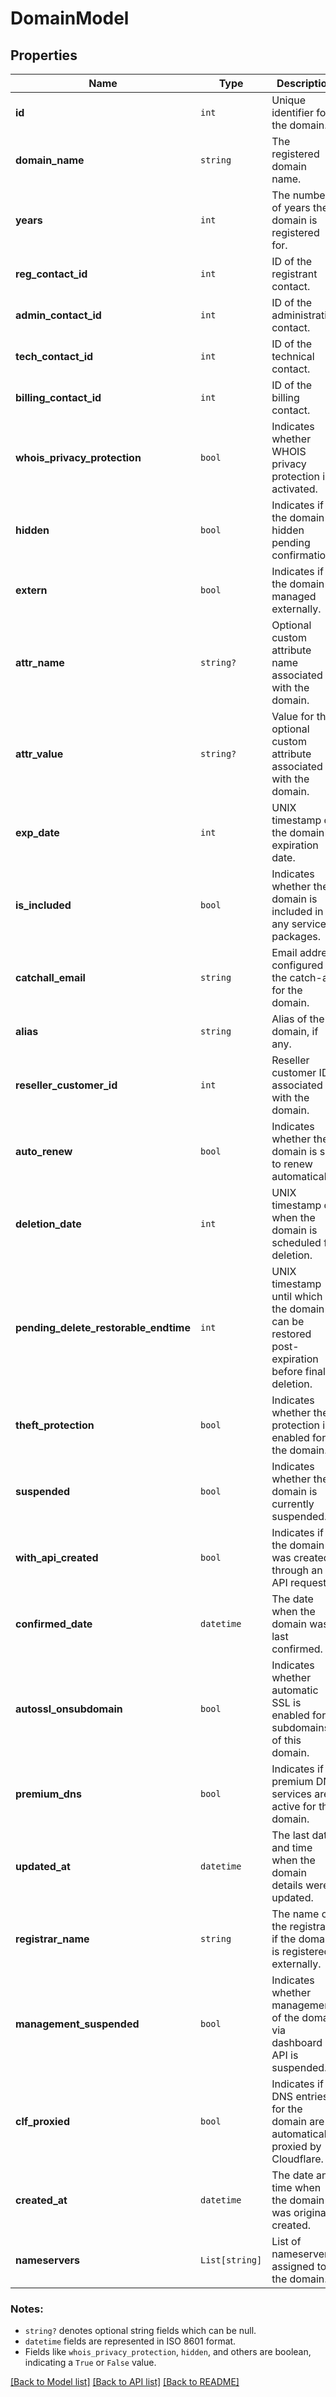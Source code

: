 # DomainModel

## Properties

| Name                                  | Type           | Description                                                                                  | Notes |
|---------------------------------------|----------------|----------------------------------------------------------------------------------------------|-------|
| **id**                                | `int`          | Unique identifier for the domain.                                                            |       |
| **domain_name**                       | `string`       | The registered domain name.                                                                  |       |
| **years**                             | `int`          | The number of years the domain is registered for.                                            |       |
| **reg_contact_id**                    | `int`          | ID of the registrant contact.                                                                |       |
| **admin_contact_id**                  | `int`          | ID of the administrative contact.                                                            |       |
| **tech_contact_id**                   | `int`          | ID of the technical contact.                                                                 |       |
| **billing_contact_id**                | `int`          | ID of the billing contact.                                                                   |       |
| **whois_privacy_protection**          | `bool`         | Indicates whether WHOIS privacy protection is activated.                                     |       |
| **hidden**                            | `bool`         | Indicates if the domain is hidden pending confirmation.                                      |       |
| **extern**                            | `bool`         | Indicates if the domain is managed externally.                                               |       |
| **attr_name**                         | `string?`      | Optional custom attribute name associated with the domain.                                   |       |
| **attr_value**                        | `string?`      | Value for the optional custom attribute associated with the domain.                          |       |
| **exp_date**                          | `int`          | UNIX timestamp of the domain's expiration date.                                              |       |
| **is_included**                       | `bool`         | Indicates whether the domain is included in any service packages.                            |       |
| **catchall_email**                    | `string`       | Email address configured as the catch-all for the domain.                                    |       |
| **alias**                             | `string`       | Alias of the domain, if any.                                                                 |       |
| **reseller_customer_id**              | `int`          | Reseller customer ID associated with the domain.                                             |       |
| **auto_renew**                        | `bool`         | Indicates whether the domain is set to renew automatically.                                  |       |
| **deletion_date**                     | `int`          | UNIX timestamp of when the domain is scheduled for deletion.                                 |       |
| **pending_delete_restorable_endtime** | `int`          | UNIX timestamp until which the domain can be restored post-expiration before final deletion. |       |
| **theft_protection**                  | `bool`         | Indicates whether theft protection is enabled for the domain.                                |       |
| **suspended**                         | `bool`         | Indicates whether the domain is currently suspended.                                         |       |
| **with_api_created**                  | `bool`         | Indicates if the domain was created through an API request.                                  |       |
| **confirmed_date**                    | `datetime`     | The date when the domain was last confirmed.                                                 |       |
| **autossl_onsubdomain**               | `bool`         | Indicates whether automatic SSL is enabled for subdomains of this domain.                    |       |
| **premium_dns**                       | `bool`         | Indicates if premium DNS services are active for the domain.                                 |       |
| **updated_at**                        | `datetime`     | The last date and time when the domain details were updated.                                 |       |
| **registrar_name**                    | `string`       | The name of the registrar if the domain is registered externally.                            |       |
| **management_suspended**              | `bool`         | Indicates whether management of the domain via dashboard or API is suspended.                |       |
| **clf_proxied**                       | `bool`         | Indicates if DNS entries for the domain are automatically proxied by Cloudflare.             |       |
| **created_at**                        | `datetime`     | The date and time when the domain was originally created.                                    |       |
| **nameservers**                       | `List[string]` | List of nameservers assigned to the domain.                                                  |       |

### Notes:

- `string?` denotes optional string fields which can be null.
- `datetime` fields are represented in ISO 8601 format.
- Fields like `whois_privacy_protection`, `hidden`, and others are boolean, indicating a `True` or `False` value.

[[Back to Model list]](../../README.md#documentation-for-models) [[Back to API list]](../../README.md#documentation-for-api-endpoints) [[Back to README]](../../README.md)
